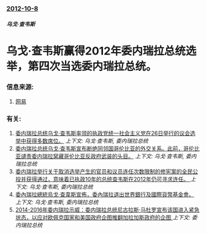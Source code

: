 ### [2012-10-8](/news/2012/10/8/index.md)

##### 乌戈·查韦斯
# 乌戈·查韦斯赢得2012年委内瑞拉总统选举，第四次当选委内瑞拉总统。




### 信息来源:

1. [网易](http://news.163.com/12/1008/10/8D9OL0EF0001121M.html)

### 有关:

1. [ 委内瑞拉总统乌戈·查韦斯率领的执政党统一社会主义党在26日举行的议会选举中获得多数席位。](/news/2010/09/28/委内瑞拉总统乌戈-查韦斯率领的执政党统一社会主义党在26日举行的议会选举中获得多数席位.md) _上下文: 乌戈·查韦斯, 委内瑞拉总统_
2. [ 委内瑞拉总统乌戈·查韦斯宣布断绝同邻国哥伦比亚的外交关系。此前，哥伦比亚谴责委内瑞拉窝藏哥伦比亚反政府武装的头目。](/news/2010/07/22/委内瑞拉总统乌戈-查韦斯宣布断绝同邻国哥伦比亚的外交关系-此前-哥伦比亚谴责委内瑞拉窝藏哥伦比亚反政府武装的头目.md) _上下文: 乌戈·查韦斯, 委内瑞拉总统_
3. [ 委内瑞拉举行关于取消选举产生的官员和议员连任次数限制的修宪案的全民公投并获得通过，意味着已执政10年的总统查韦斯在2012年仍可寻求连任。 ](/news/2009/02/15/委内瑞拉举行关于取消选举产生的官员和议员连任次数限制的修宪案的全民公投并获得通过-意味着已执政10年的总统查韦斯在20.md) _上下文: 乌戈·查韦斯, 委内瑞拉总统_
4. [委內瑞拉總統烏戈·查韋斯宣佈，委內瑞拉退出世界銀行及國際貨幣基金會。](/news/2007/05/1/委內瑞拉總統烏戈-查韋斯宣佈-委內瑞拉退出世界銀行及國際貨幣基金會.md) _上下文: 乌戈·查韦斯, 委内瑞拉总统_
5. [ 2014-2016年委内瑞拉示威：委内瑞拉总统尼古拉斯·马杜罗宣布该国进入紧急状态，以应对欧佩克国家和美国政府企图推翻加拉加斯政府的企图 ](/news/2016/05/13/2014-2016年委内瑞拉示威-委内瑞拉总统尼古拉斯-马杜罗宣布该国进入紧急状态-以应对欧佩克国家和美国政府企图推翻.md) _上下文: 委内瑞拉总统_

